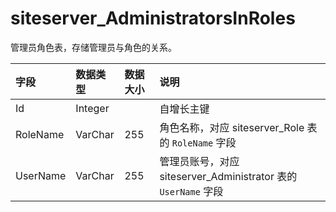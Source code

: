 # siteserver_AdministratorsInRoles

管理员角色表，存储管理员与角色的关系。

| 字段 | 数据类型 | 数据大小 | 说明 |
| :----- | :----- | :----- | :----- |
|Id	|Integer|		|自增长主键|
|RoleName	|VarChar|	255	|角色名称，对应 siteserver_Role 表的 `RoleName` 字段|
|UserName	|VarChar|	255	|管理员账号，对应 siteserver_Administrator 表的 `UserName` 字段|